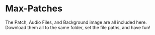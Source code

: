 # Max-Patches
The Patch, Audio Files, and Background image are all included here. Download them all to the same folder, set the file paths, and have fun!
